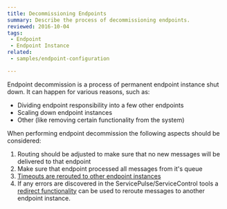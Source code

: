 ```yaml
---
title: Decommissioning Endpoints
summary: Describe the process of decommissioning endpoints.
reviewed: 2016-10-04
tags:
 - Endpoint
 - Endpoint Instance
related:
 - samples/endpoint-configuration

---
```


Endpoint decommission is a process of permanent endpoint instance shut down. It can happen for various reasons, such as:

 * Dividing endpoint responsibility into a few other endpoints
 * Scaling down endpoint instances
 * Other (like removing certain functionality from the system)

When performing endpoint decommission the following aspects should be considered:

 1. Routing should be adjusted to make sure that no new messages will be delivered to that endpoint
 1. Make sure that endpoint processed all messages from it's queue
 1. [Timeouts are rerouted to other endpoint instances](/nservicebus/ravendb/reroute-existing-timeouts.md)
 1. If any errors are discovered in the ServicePulse/ServiceControl tools a [redirect functionality](/servicepulse/redirect.md) can be used to reroute messages to another endpoint instance.